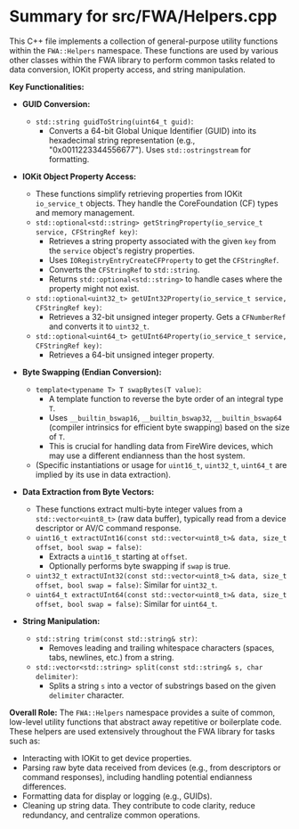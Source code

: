 # Summary for src/FWA/Helpers.cpp

This C++ file implements a collection of general-purpose utility functions within the `FWA::Helpers` namespace. These functions are used by various other classes within the FWA library to perform common tasks related to data conversion, IOKit property access, and string manipulation.

**Key Functionalities:**

-   **GUID Conversion:**
    -   `std::string guidToString(uint64_t guid)`:
        -   Converts a 64-bit Global Unique Identifier (GUID) into its hexadecimal string representation (e.g., "0x0011223344556677"). Uses `std::ostringstream` for formatting.

-   **IOKit Object Property Access:**
    -   These functions simplify retrieving properties from IOKit `io_service_t` objects. They handle the CoreFoundation (CF) types and memory management.
    -   `std::optional<std::string> getStringProperty(io_service_t service, CFStringRef key)`:
        -   Retrieves a string property associated with the given `key` from the `service` object's registry properties.
        -   Uses `IORegistryEntryCreateCFProperty` to get the `CFStringRef`.
        -   Converts the `CFStringRef` to `std::string`.
        -   Returns `std::optional<std::string>` to handle cases where the property might not exist.
    -   `std::optional<uint32_t> getUInt32Property(io_service_t service, CFStringRef key)`:
        -   Retrieves a 32-bit unsigned integer property. Gets a `CFNumberRef` and converts it to `uint32_t`.
    -   `std::optional<uint64_t> getUInt64Property(io_service_t service, CFStringRef key)`:
        -   Retrieves a 64-bit unsigned integer property.

-   **Byte Swapping (Endian Conversion):**
    -   `template<typename T> T swapBytes(T value)`:
        -   A template function to reverse the byte order of an integral type `T`.
        -   Uses `__builtin_bswap16`, `__builtin_bswap32`, `__builtin_bswap64` (compiler intrinsics for efficient byte swapping) based on the size of `T`.
        -   This is crucial for handling data from FireWire devices, which may use a different endianness than the host system.
    -   (Specific instantiations or usage for `uint16_t`, `uint32_t`, `uint64_t` are implied by its use in data extraction).

-   **Data Extraction from Byte Vectors:**
    -   These functions extract multi-byte integer values from a `std::vector<uint8_t>` (raw data buffer), typically read from a device descriptor or AV/C command response.
    -   `uint16_t extractUInt16(const std::vector<uint8_t>& data, size_t offset, bool swap = false)`:
        -   Extracts a `uint16_t` starting at `offset`.
        -   Optionally performs byte swapping if `swap` is true.
    -   `uint32_t extractUInt32(const std::vector<uint8_t>& data, size_t offset, bool swap = false)`: Similar for `uint32_t`.
    -   `uint64_t extractUInt64(const std::vector<uint8_t>& data, size_t offset, bool swap = false)`: Similar for `uint64_t`.

-   **String Manipulation:**
    -   `std::string trim(const std::string& str)`:
        -   Removes leading and trailing whitespace characters (spaces, tabs, newlines, etc.) from a string.
    -   `std::vector<std::string> split(const std::string& s, char delimiter)`:
        -   Splits a string `s` into a vector of substrings based on the given `delimiter` character.

**Overall Role:**
The `FWA::Helpers` namespace provides a suite of common, low-level utility functions that abstract away repetitive or boilerplate code. These helpers are used extensively throughout the FWA library for tasks such as:
-   Interacting with IOKit to get device properties.
-   Parsing raw byte data received from devices (e.g., from descriptors or command responses), including handling potential endianness differences.
-   Formatting data for display or logging (e.g., GUIDs).
-   Cleaning up string data.
They contribute to code clarity, reduce redundancy, and centralize common operations.

